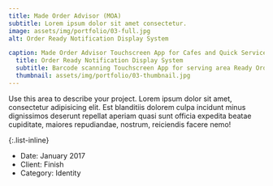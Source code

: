 ```yaml
---
title: Made Order Advisor (MOA)
subtitle: Lorem ipsum dolor sit amet consectetur.
image: assets/img/portfolio/03-full.jpg
alt: Order Ready Notification Display System

caption: Made Order Advisor Touchscreen App for Cafes and Quick Service Restaurants
  title: Order Ready Notification Display System
  subtitle: Barcode scanning Touchscreen App for serving area Ready Order announcement
  thumbnail: assets/img/portfolio/03-thumbnail.jpg
---
```

Use this area to describe your project. Lorem ipsum dolor sit amet, consectetur adipisicing elit. Est blanditiis dolorem culpa incidunt minus dignissimos deserunt repellat aperiam quasi sunt officia expedita beatae cupiditate, maiores repudiandae, nostrum, reiciendis facere nemo!

{:.list-inline}
- Date: January 2017
- Client: Finish
- Category: Identity

